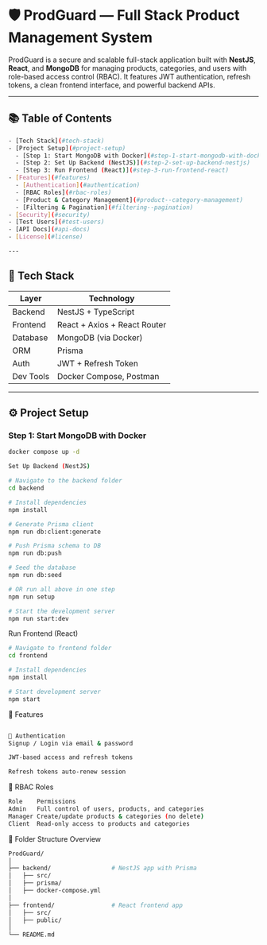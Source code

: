 # 🛡️ ProdGuard — Full Stack Product Management System

ProdGuard is a secure and scalable full-stack application built with **NestJS**, **React**, and **MongoDB** for managing products, categories, and users with role-based access control (RBAC). It features JWT authentication, refresh tokens, a clean frontend interface, and powerful backend APIs.

---

## 📚 Table of Contents
```bash
- [Tech Stack](#tech-stack)
- [Project Setup](#project-setup)
  - [Step 1: Start MongoDB with Docker](#step-1-start-mongodb-with-docker)
  - [Step 2: Set Up Backend (NestJS)](#step-2-set-up-backend-nestjs)
  - [Step 3: Run Frontend (React)](#step-3-run-frontend-react)
- [Features](#features)
  - [Authentication](#authentication)
  - [RBAC Roles](#rbac-roles)
  - [Product & Category Management](#product--category-management)
  - [Filtering & Pagination](#filtering--pagination)
- [Security](#security)
- [Test Users](#test-users)
- [API Docs](#api-docs)
- [License](#license)

---
```
## 🧰 Tech Stack

| Layer      | Technology                  |
|------------|-----------------------------|
| Backend    | NestJS + TypeScript         |
| Frontend   | React + Axios + React Router|
| Database   | MongoDB (via Docker)        |
| ORM        | Prisma                      |
| Auth       | JWT + Refresh Token         |
| Dev Tools  | Docker Compose, Postman     |

---

## ⚙️ Project Setup

### Step 1: Start MongoDB with Docker

```bash
docker compose up -d

Set Up Backend (NestJS)

# Navigate to the backend folder
cd backend

# Install dependencies
npm install

# Generate Prisma client
npm run db:client:generate

# Push Prisma schema to DB
npm run db:push

# Seed the database
npm run db:seed

# OR run all above in one step
npm run setup

# Start the development server
npm run start:dev

```

Run Frontend (React)

```bash
# Navigate to frontend folder
cd frontend

# Install dependencies
npm install

# Start development server
npm start

```

🚀 Features
```bash

🔐 Authentication
Signup / Login via email & password

JWT-based access and refresh tokens

Refresh tokens auto-renew session
```

👥 RBAC Roles

```bash
Role	Permissions
Admin	Full control of users, products, and categories
Manager	Create/update products & categories (no delete)
Client	Read-only access to products and categories
```
📁 Folder Structure Overview

```bash
ProdGuard/
│
├── backend/                 # NestJS app with Prisma
│   ├── src/
│   ├── prisma/
│   ├── docker-compose.yml
│
├── frontend/                # React frontend app
│   ├── src/
│   ├── public/
│
└── README.md
```


